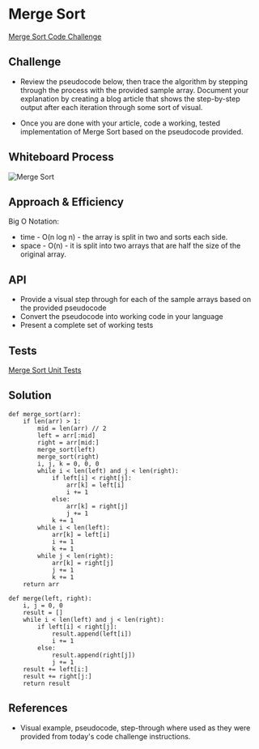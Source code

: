 # Merge Sort

[Merge Sort Code Challenge](https://github.com/deshondixon/data-structures-and-algorithms/blob/main/python/code_challenges/merge_sort.py)

## Challenge
<!-- Description of the challenge -->

- Review the pseudocode below, then trace the algorithm by stepping through the process with the provided sample array. Document your explanation by creating a blog article that shows the step-by-step output after each iteration through some sort of visual.

- Once you are done with your article, code a working, tested implementation of Merge Sort based on the pseudocode provided.

## Whiteboard Process
<!-- Embedded whiteboard image -->

![Merge Sort](./MergeSort.png)

## Approach & Efficiency
<!-- What approach did you take? Why? What is the Big O space/time for this approach? -->

Big O Notation:

- time - O(n log n) - the array is split in two and sorts each side.
- space - O(n) - it is split into two arrays that are half the size of the original array.

## API
<!-- Description of each method publicly available to your Stack and Queue-->

- Provide a visual step through for each of the sample arrays based on the provided pseudocode
- Convert the pseudocode into working code in your language
- Present a complete set of working tests

## Tests

[Merge Sort Unit Tests](https://github.com/deshondixon/data-structures-and-algorithms/blob/main/python/tests/code_challenges/test_merge_sort.py)

## Solution

    def merge_sort(arr):
        if len(arr) > 1:
            mid = len(arr) // 2
            left = arr[:mid]
            right = arr[mid:]
            merge_sort(left)
            merge_sort(right)
            i, j, k = 0, 0, 0
            while i < len(left) and j < len(right):
                if left[i] < right[j]:
                    arr[k] = left[i]
                    i += 1
                else:
                    arr[k] = right[j]
                    j += 1
                k += 1
            while i < len(left):
                arr[k] = left[i]
                i += 1
                k += 1
            while j < len(right):
                arr[k] = right[j]
                j += 1
                k += 1
        return arr

    def merge(left, right):
        i, j = 0, 0
        result = []
        while i < len(left) and j < len(right):
            if left[i] < right[j]:
                result.append(left[i])
                i += 1
            else:
                result.append(right[j])
                j += 1
        result += left[i:]
        result += right[j:]
        return result

## References

- Visual example, pseudocode, step-through where used as they were provided from today's code challenge instructions.
